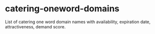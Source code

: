 # catering-oneword-domains
List of catering one word domain names with availability, expiration date, attractiveness, demand score.
